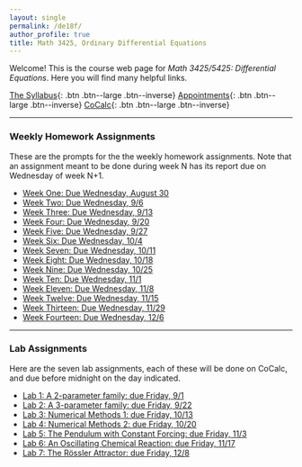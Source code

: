 ```yaml
---
layout: single
permalink: /de18f/
author_profile: true
title: Math 3425, Ordinary Differential Equations
---
```


Welcome! This is the course web page for _Math 3425/5425: Differential Equations_. Here
you will find many helpful links.

[The Syllabus](https://drive.google.com/file/d/0B2t6ivhRzD_Fb0FtSVRoTV9DWUk/view?usp=sharing){: .btn .btn--large .btn--inverse}
[Appointments](https://theronhitchman.youcanbook.me/){: .btn .btn--large .btn--inverse}
[CoCalc](https://cocalc.com){: .btn .btn--large .btn--inverse}

----

### Weekly Homework Assignments

These are the prompts for the the weekly homework assignments. Note that an
assignment meant to be done during week N has its report due on Wednesday of
week N+1.

* [Week One: Due Wednesday, August 30](https://docs.google.com/document/d/1I7PnxWWpIEkVPRhpd7CaQ3F_EzV6Q5bxB8Kmq_gHp60/edit?usp=sharing)
* [Week Two: Due Wednesday, 9/6](https://docs.google.com/document/d/1g2mkyU9jKLiqKwtMyPCTZEDponEAYPtPmya0XuckiM0/edit?usp=sharing)
* [Week Three: Due Wednesday, 9/13](https://docs.google.com/document/d/1lNB0q5tzyXzfQMNj4fVsj633iJ0WBknXWord9U1nT6Q/edit?usp=sharing)
* [Week Four: Due Wednesday, 9/20](https://docs.google.com/document/d/1oXbFUWDPikqEFo5ZzCWhcmXezGJ1QgDKM9dSSaKjs4g/edit?usp=sharing)
* [Week Five: Due Wednesday, 9/27](https://docs.google.com/document/d/1rnjKEMqSIKKSUOdvRuM3ki0nEQz-dUOFbAFI6WnO_0w/edit?usp=sharing)
* [Week Six: Due Wednesday, 10/4](https://docs.google.com/a/uni.edu/document/d/1zeJ8hVhBe1ooqasbo6gLjIlEievw7iM4BawnU2GhisQ/edit?usp=sharing)
* [Week Seven: Due Wednesday, 10/11](https://docs.google.com/document/d/13LudghHCnilqQq_UrmwBeMJi_ZoimYLDc1tPcU1corY/edit?usp=sharing)
* [Week Eight: Due Wednesday, 10/18](https://docs.google.com/document/d/1kZ7T2uj5dowATyI12mxMQq2-Ee_rSr3SEmTt8yE7M-E/edit?usp=sharing)
* [Week Nine: Due Wednesday, 10/25]()
* [Week Ten: Due Wednesday, 11/1]()
* [Week Eleven: Due Wednesday, 11/8]()
* [Week Twelve: Due Wednesday, 11/15]()
* [Week Thirteen: Due Wednesday, 11/29]()
* [Week Fourteen: Due Wednesday, 12/6]()

----
### Lab Assignments

Here are the seven lab assignments, each of these will be done on CoCalc, and due before midnight on the day indicated.

* [Lab 1: A 2-parameter family: due Friday, 9/1](https://docs.google.com/document/d/1BGDx5vZUoB_SHZdOs46Mtl-IqB_RNHScfVUXMkaT4-g/edit?usp=sharing)
* [Lab 2: A 3-parameter family: due Friday, 9/22](https://docs.google.com/document/d/1Hf0Mk96P-qW8LqR83Z3QFHh4gnXhIRhRdGUQHn4x4WI/edit?usp=sharing)
* [Lab 3: Numerical Methods 1: due Friday, 10/13](https://docs.google.com/document/d/1xR5tmqpyy6qsyAtSPGyjVa1GPAiAoX3s4vXkFgw8P80/edit?usp=sharing)
* [Lab 4: Numerical Methods 2: due Friday, 10/20]()
* [Lab 5: The Pendulum with Constant Forcing: due Friday, 11/3]()
* [Lab 6: An Oscillating Chemical Reaction: due Friday, 11/17]()
* [Lab 7: The Rössler Attractor: due Friday, 12/8]()
